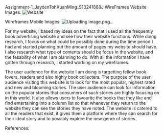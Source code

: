  Assignment-1_JaydenTohXuanMing_S10241868J
WireFrames Website Images:
![Website](https://github.com/JaydenToh/Assignment-1_JaydenTohXuanMing_S10241868J/assets/149983717/f9602a9d-03ae-4db1-b8b7-a0cd340e3be3)

Wireframes Mobile Images:
![Uploading image.png…]()



For my website, I based my ideas on the fact that I used all the frequently book advertising website and see how their website functions. While doing research, I focus on what could be possibly done during the time period I had
and started planning out the amount of pages my website should have. I also research what type of contents should be focus in the website, and the fesability of what I am planning to do. With all the information I have gotten
through research, I started working on my wireframes. 

The user audience for the website I am doing is targetting fellow book lovers, readers and also highly book collecters. The purpose of the user audience visiting this website is to look for the most popular, highest rated and new and 
blooming stories. The  user audience can look for information on the popular stories that consumers of such stories are highly focusing on in this world. It also allows users to favourite the books that they like and find entertaining 
into a column list so that whenever they return to the website they can see the stories they have noted. The website is catered to all the readers that exist, it gives them a platform where they can search for their ideal story and 
to possibly explore the new genre of stories. 

References:

